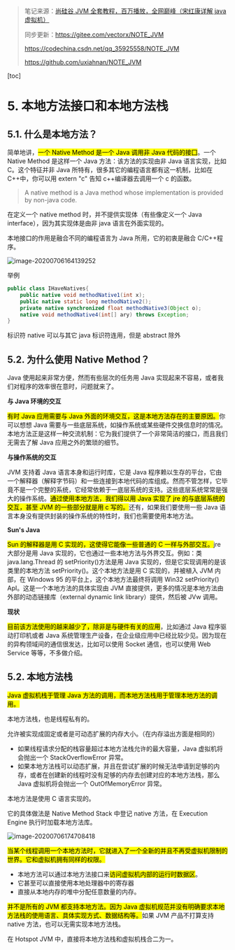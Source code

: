 > 笔记来源：[尚硅谷 JVM 全套教程，百万播放，全网巅峰（宋红康详解 java 虚拟机）](https://www.bilibili.com/video/BV1PJ411n7xZ "尚硅谷JVM全套教程，百万播放，全网巅峰（宋红康详解java虚拟机）")
>
> 同步更新：https://gitee.com/vectorx/NOTE_JVM
>
> https://codechina.csdn.net/qq_35925558/NOTE_JVM
>
> https://github.com/uxiahnan/NOTE_JVM

[toc]

# 5. 本地方法接口和本地方法栈

## 5.1. 什么是本地方法？

简单地讲，<mark>一个 Native Method 是一个 Java 调用非 Java 代码的接囗</mark>。一个 Native Method 是这样一个 Java 方法：该方法的实现由非 Java 语言实现，比如 C。这个特征并非 Java 所特有，很多其它的编程语言都有这一机制，比如在 C++中，你可以用 extern "c" 告知 c++编译器去调用一个 c 的函数。

> A native method is a Java method whose implementation is provided by non-java code.

在定义一个 native method 时，并不提供实现体（有些像定义一个 Java interface），因为其实现体是由非 java 语言在外面实现的。

本地接口的作用是融合不同的编程语言为 Java 所用，它的初衷是融合 C/C++程序。

![image-20200706164139252](https://img-blog.csdnimg.cn/img_convert/7b36a8321e4c955f06220775c9c2cf4c.png)

举例

```java
public class IHaveNatives{
    public native void methodNative1(int x);
    public native static long methodNative2();
    private native synchronized float methodNative3(Object o);
    native void methodNative4(int[] ary) throws Exception;
}
```

标识符 native 可以与其它 java 标识符连用，但是 abstract 除外

## 5.2. 为什么使用 Native Method？

Java 使用起来非常方便，然而有些层次的任务用 Java 实现起来不容易，或者我们对程序的效率很在意时，问题就来了。

**与 Java 环境的交互**

<mark>有时 Java 应用需要与 Java 外面的环境交互，这是本地方法存在的主要原因。</mark>你可以想想 Java 需要与一些底层系统，如操作系统或某些硬件交换信息时的情况。本地方法正是这样一种交流机制：它为我们提供了一个非常简洁的接口，而且我们无需去了解 Java 应用之外的繁琐的细节。

**与操作系统的交互**

JVM 支持着 Java 语言本身和运行时库，它是 Java 程序赖以生存的平台，它由一个解释器（解释字节码）和一些连接到本地代码的库组成。然而不管怎样，它毕竟不是一个完整的系统，它经常依赖于一底层系统的支持。这些底层系统常常是强大的操作系统。<mark>通过使用本地方法，我们得以用 Java 实现了 jre 的与底层系统的交互，甚至 JVM 的一些部分就是用 c 写的。</mark>还有，如果我们要使用一些 Java 语言本身没有提供封装的操作系统的特性时，我们也需要使用本地方法。

**Sun's Java**

<mark>Sun 的解释器是用 C 实现的，这使得它能像一些普通的 C 一样与外部交互。</mark>jre 大部分是用 Java 实现的，它也通过一些本地方法与外界交互。例如：类 java.lang.Thread 的 setPriority()方法是用 Java 实现的，但是它实现调用的是该类里的本地方法 setPriority()。这个本地方法是用 C 实现的，并被植入 JVM 内部，在 Windows 95 的平台上，这个本地方法最终将调用 Win32 setPriority() ApI。这是一个本地方法的具体实现由 JVM 直接提供，更多的情况是本地方法由外部的动态链接库（external dynamic link library）提供，然后被 JVw 调用。

**现状**

<mark>目前该方法使用的越来越少了，除非是与硬件有关的应用</mark>，比如通过 Java 程序驱动打印机或者 Java 系统管理生产设备，在企业级应用中已经比较少见。因为现在的异构领域间的通信很发达，比如可以使用 Socket 通信，也可以使用 Web Service 等等，不多做介绍。

## 5.2. 本地方法栈

<mark>Java 虚拟机栈于管理 Java 方法的调用，而本地方法栈用于管理本地方法的调用。</mark>

本地方法栈，也是线程私有的。

允许被实现成固定或者是可动态扩展的内存大小。（在内存溢出方面是相同的）

- 如果线程请求分配的栈容量超过本地方法栈允许的最大容量，Java 虚拟机将会抛出一个 StackOverflowError 异常。
- 如果本地方法栈可以动态扩展，并且在尝试扩展的时候无法申请到足够的内存，或者在创建新的线程时没有足够的内存去创建对应的本地方法栈，那么 Java 虚拟机将会抛出一个 OutOfMemoryError 异常。

本地方法是使用 C 语言实现的。

它的具体做法是 Native Method Stack 中登记 native 方法，在 Execution Engine 执行时加载本地方法库。

![image-20200706174708418](https://img-blog.csdnimg.cn/img_convert/b4aea15cec874411f749e336c8b5d8fd.png)

<mark>当某个线程调用一个本地方法时，它就进入了一个全新的并且不再受虚拟机限制的世界。它和虚拟机拥有同样的权限。</mark>

- 本地方法可以通过本地方法接口来<mark>访问虚拟机内部的运行时数据区</mark>。
- 它甚至可以直接使用本地处理器中的寄存器
- 直接从本地内存的堆中分配任意数量的内存。

<mark>并不是所有的 JVM 都支持本地方法。因为 Java 虚拟机规范并没有明确要求本地方法栈的使用语言、具体实现方式、数据结构等。</mark>如果 JVM 产品不打算支持 native 方法，也可以无需实现本地方法栈。

在 Hotspot JVM 中，直接将本地方法栈和虚拟机栈合二为一。